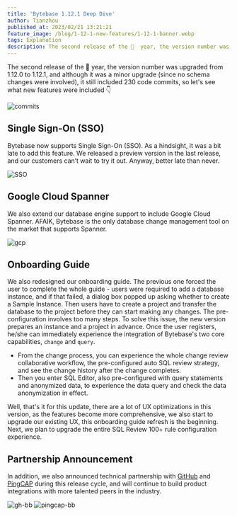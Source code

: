 ```yaml
---
title: 'Bytebase 1.12.1 Deep Dive'
author: Tianzhou
published_at: 2023/02/21 13:21:21
feature_image: /blog/1-12-1-new-features/1-12-1-banner.webp
tags: Explanation
description: The second release of the 🐰  year, the version number was upgraded from 1.12.0 to 1.12.1, and although it was a minor upgrade (since no schema changes were involved), it still included 230 code commits
---
```


The second release of the 🐰 year, the version number was upgraded from 1.12.0 to 1.12.1, and although it was a minor upgrade (since no schema changes were involved), it still included 230 code commits, so let's see what new features were included 👇

![commits](/blog/1-12-1-new-features/commits.webp)

## Single Sign-On (SSO)

Bytebase now supports Single Sign-On (SSO). As a hindsight, it was a bit late to add this feature. We released a preview version in the last release, and our customers can’t wait to try it out. Anyway, better late than never.

![SSO](/blog/1-12-1-new-features/SSO.webp)

## Google Cloud Spanner

We also extend our database engine support to include Google Cloud Spanner. AFAIK, Bytebase is the only database change management tool on the market that supports Spanner.

![gcp](/blog/1-12-1-new-features/gcp.webp)

## Onboarding Guide

We also redesigned our onboarding guide. The previous one forced the user to complete the whole guide - users were required to add a database instance, and if that failed, a dialog box popped up asking whether to create a Sample Instance. Then users have to create a project and transfer the database to the project before they can start making any changes. The pre-configuration involves too many steps. To solve this issue, the new version prepares an instance and a project in advance. Once the user registers, he/she can immediately experience the integration of Bytebase's two core capabilities, `change` and `query`.

- From the change process, you can experience the whole change review collaborative workflow, the pre-configured auto SQL review strategy, and see the change history after the change completes.
- Then you enter SQL Editor, also pre-configured with query statements and anonymized data, to experience the data query and check the data anonymization in effect.

Well, that's it for this update, there are a lot of UX optimizations in this version, as the features become more comprehensive, we also start to upgrade our existing UX, this onboarding guide refresh is the beginning. Next, we plan to upgrade the entire SQL Review 100+ rule configuration experience.

## Partnership Announcement

In addition, we also announced technical partnership with [GitHub](/blog/bytebase-github-technology-partner) and [PingCAP](/blog/streamline-database-change-management-for-tidb-cloud-with-bytebase) during this release cycle, and will continue to build product integrations with more talented peers in the industry.

![gh-bb](/blog/1-12-1-new-features/gh-bb.webp)
![pingcap-bb](/blog/1-12-1-new-features/pingcap-bb.webp)
